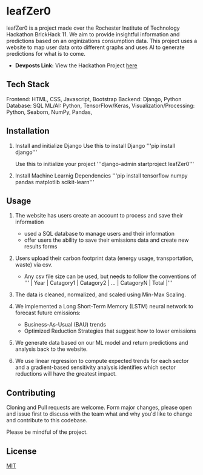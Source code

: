 # leafZer0
leafZer0 is a project made over the Rochester Institute of Technology Hackathon BrickHack 11.
We aim to provide insightful information and predictions based on an orginizations consumption
data. This project uses a website to map user data onto different graphs and uses AI to generate 
predictions for what is to come.


- **Devposts Link:** View the Hackathon Project [here](https://devpost.com/software/leaf-zer0?_gl=1*1g5tr82*_gcl_au*MTc0OTAyMjQwNS4xNzM3MDY2NDIx*_ga*MTQzNzUzMjQwMi4xNzM3MDY2NDIx*_ga_0YHJK3Y10M*MTc0NDEyNDYyMS4xMS4xLjE3NDQxMjQ2OTcuMC4wLjA.)


## Tech Stack
Frontend: HTML, CSS, Javascript, Bootstrap
Backend: Django, Python
Database: SQL
ML/AI: Python, TensorFlow/Keras, 
Visualization/Processing: Python, Seaborn, NumPy, Pandas,   

## Installation

1. Install and initialize Django
    Use this to install Django
        '''pip install django'''

    Use this to initialize your project
        '''django-admin startproject leafZer0'''
    
2. Install Machine Learnig Dependencies
    '''pip install tensorflow numpy pandas matplotlib scikit-learn'''

## Usage

1. The website has users create an account to process and save their information
    - used a SQL database to manage users and their information
    - offer users the ability to save their emissions data and create new results forms

2. Users upload their carbon footprint data (energy usage, transportation, waste) via csv.
    - Any csv file size can be used, but needs to follow the conventions of
    ''' | Year | Catagory1 | Catagory2 | ... | CatagoryN | Total |'''

3. The data is cleaned, normalized, and scaled using Min-Max Scaling.

4. We implemented a Long Short-Term Memory (LSTM) neural network to forecast future emissions:
    - Business-As-Usual (BAU) trends
    - Optimized Reduction Strategies that suggest how to lower emissions

5. We generate data based on our ML model and return predictions and analysis back to the website.

6. We use linear regression to compute expected trends for each sector and a gradient-based sensitivity analysis identifies    which sector reductions will have the greatest impact.


## Contributing

Cloning and Pull requests are welcome. Form major changes, please open and issue first to discuss with the team what and why you'd like to change and contribute to this codebase.

Please be mindful of the project.

## License

[MIT](https://choosealicense.com/licenses/mit/)

